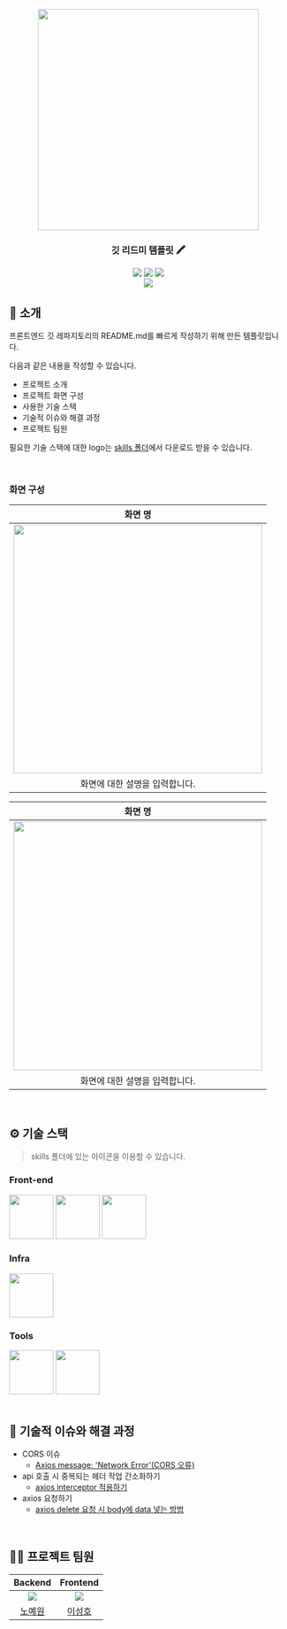 <div align="center">

<!-- logo -->
<img src="https://user-images.githubusercontent.com/80824750/208554558-490845c9-959a-4823-9003-350ec4d221bf.png" width="400"/>

### 깃 리드미 템플릿 🖍️

[<img src="https://img.shields.io/badge/-readme.md-important?style=flat&logo=google-chrome&logoColor=white" />]() [<img src="https://img.shields.io/badge/-tech blog-blue?style=flat&logo=google-chrome&logoColor=white" />]() [<img src="https://img.shields.io/badge/release-v0.0.0-ㅎㄱㄷ두?style=flat&logo=google-chrome&logoColor=white" />]()
<br/> [<img src="https://img.shields.io/badge/프로젝트 기간-2022.12.10~2022.12.19-fab2ac?style=flat&logo=&logoColor=white" />]()

</div>

## 📝 소개

프론트엔드 깃 레파지토리의 README.md를 빠르게 작성하기 위해 만든 템플릿입니다.

다음과 같은 내용을 작성할 수 있습니다.

-   프로젝트 소개
-   프로젝트 화면 구성
-   사용한 기술 스택
-   기술적 이슈와 해결 과정
-   프로젝트 팀원

필요한 기술 스택에 대한 logo는 [skills 폴더](/skills/)에서 다운로드 받을 수 있습니다.

<br />

### 화면 구성

|                                                            화면 명                                                             |
| :----------------------------------------------------------------------------------------------------------------------------: |
| <img src="https://user-images.githubusercontent.com/80824750/208456048-acbf44a8-cd71-4132-b35a-500047adbe1c.gif" width="450"/> |
|                                                 화면에 대한 설명을 입력합니다.                                                 |

|                                                            화면 명                                                             |
| :----------------------------------------------------------------------------------------------------------------------------: |
| <img src="https://user-images.githubusercontent.com/80824750/208456234-fb5fe434-aa65-4d7a-b955-89098d5bbe0b.gif" width="450"/> |
|                                                 화면에 대한 설명을 입력합니다.                                                 |

<br />

## ⚙ 기술 스택

> skills 폴더에 있는 아이콘을 이용할 수 있습니다.

### Front-end

<div>
<img src="https://github.com/yewon-Noh/readme-template/blob/main/skills/JavaScript.png?raw=true" width="80">
<img src="https://github.com/yewon-Noh/readme-template/blob/main/skills/React.png?raw=true" width="80">
<img src="https://github.com/yewon-Noh/readme-template/blob/main/skills/JWT.png?raw=true" width="80">
</div>

### Infra

<div>
<img src="https://github.com/yewon-Noh/readme-template/blob/main/skills/AWSEC2.png?raw=true" width="80">
</div>

### Tools

<div>
<img src="https://github.com/yewon-Noh/readme-template/blob/main/skills/Github.png?raw=true" width="80">
<img src="https://github.com/yewon-Noh/readme-template/blob/main/skills/Notion.png?raw=true" width="80">
</div>

<br />

## 🤔 기술적 이슈와 해결 과정

-   CORS 이슈
    -   [Axios message: 'Network Error'(CORS 오류)](https://leeseong010.tistory.com/117)
-   api 호출 시 중복되는 헤더 작업 간소화하기
    -   [axios interceptor 적용하기](https://leeseong010.tistory.com/133)
-   axios 요청하기
    -   [axios delete 요청 시 body에 data 넣는 방법](https://leeseong010.tistory.com/111)

<br />

## 💁‍♂️ 프로젝트 팀원

|                    Backend                     |                    Frontend                    |
| :--------------------------------------------: | :--------------------------------------------: |
| ![](https://github.com/yewon-Noh.png?size=120) | ![](https://github.com/SeongHo-C.png?size=120) |
|     [노예원](https://github.com/yewon-Noh)     |     [이성호](https://github.com/SeongHo-C)     |

